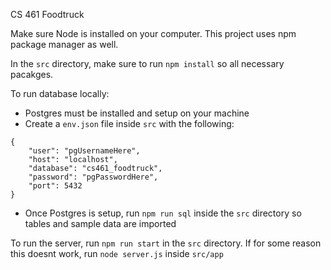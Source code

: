 CS 461 Foodtruck

Make sure Node is installed on your computer. This project uses npm package manager as well.

In the `src` directory, make sure to run `npm install` so all necessary pacakges.

To run database locally:
- Postgres must be installed and setup on your machine
- Create a `env.json` file inside `src` with the following:
```
{
	"user": "pgUsernameHere",
	"host": "localhost",
	"database": "cs461_foodtruck",
	"password": "pgPasswordHere",
	"port": 5432
}
```
- Once Postgres is setup, run `npm run sql` inside the `src` directory so tables and sample data are imported

To run the server, run `npm run start` in the `src` directory. If for some reason this doesnt work,
run `node server.js` inside `src/app`